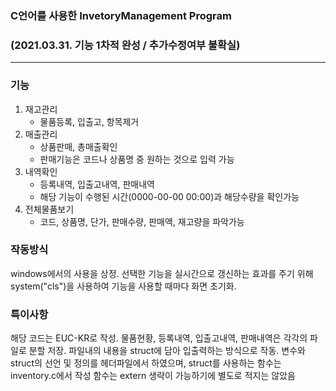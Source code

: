 ### C언어를 사용한 InvetoryManagement Program

### (2021.03.31. 기능 1차적 완성  / 추가수정여부 불확실)

---

### 기능

1. 재고관리
    - 물품등록, 입출고, 항목제거
2. 매출관리
    - 상품판매, 총매출확인
    - 판매기능은 코드나 상품명 중 원하는 것으로 입력 가능
3. 내역확인
    - 등록내역, 입출고내역, 판매내역
    - 해당 기능이 수행된 시간(0000-00-00 00:00)과 해당수량을 확인가능
4. 전체물품보기
    - 코드, 상품명, 단가, 판매수량, 판매액, 재고량을 파악가능

### 작동방식

windows에서의 사용을 상정.
선택한 기능을 실시간으로 갱신하는 효과를 주기 위해 system("cls")을 사용하여 기능을 사용할 때마다 화면 초기화.

### 특이사항

해당 코드는 EUC-KR로 작성.
물품현황, 등록내역, 입출고내역, 판매내역은 각각의 파일로 분할 저장.
파일내의 내용을 struct에 담아 입출력하는 방식으로 작동.
변수와 struct의 선언 및 정의를 헤더파일에서 하였으며,
struct를 사용하는 함수는 inventory.c에서 작성
함수는 extern 생략이 가능하기에 별도로 적지는 않았음
